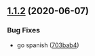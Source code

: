 ## [1.1.2](https://github.com/trygve-lie/auto-publish-dep/compare/v1.1.1...v1.1.2) (2020-06-07)


### Bug Fixes

* go spanish ([703bab4](https://github.com/trygve-lie/auto-publish-dep/commit/703bab4523dd629aadd2efb3385c100f92b5200d))
